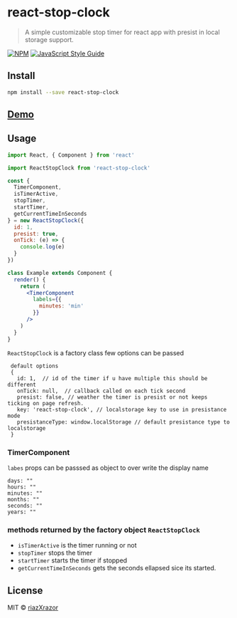 # react-stop-clock

> A simple customizable stop timer for react app with presist in local storage support.

[![NPM](https://img.shields.io/npm/v/react-stop-clock.svg)](https://www.npmjs.com/package/react-stop-clock) [![JavaScript Style Guide](https://img.shields.io/badge/code_style-standard-brightgreen.svg)](https://standardjs.com)

## Install

```bash
npm install --save react-stop-clock
```

## [Demo](https://riazxrazor.github.io/react-stop-clock/)

## Usage

```jsx
import React, { Component } from 'react'

import ReactStopClock from 'react-stop-clock'

const {
  TimerComponent,
  isTimerActive,
  stopTimer,
  startTimer,
  getCurrentTimeInSeconds
} = new ReactStopClock({
  id: 1,
  presist: true,
  onTick: (e) => {
    console.log(e)
  }
})

class Example extends Component {
  render() {
    return (
      <TimerComponent
        labels={{
          minutes: 'min'
        }}
      />
    )
  }
}
```

`ReactStopClock` is a factory class few options can be passed

```
 default options
 {
   id: 1,  // id of the timer if u have multiple this should be different
   onTick: null,  // callback called on each tick second
   presist: false, // weather the timer is presist or not keeps ticking on page refresh.
   key: 'react-stop-clock', // localstorage key to use in presistance mode
   presistanceType: window.localStorage // default presistance type to localstorage
 }
```

### TimerComponent

`labes` props can be passsed as object to over write the display name

```
days: ""
hours: ""
minutes: ""
months: ""
seconds: ""
years: ""
```

### methods returned by the factory object `ReactStopClock`

- `isTimerActive` is the timer running or not
- `stopTimer` stops the timer
- `startTimer` starts the timer if stopped
- `getCurrentTimeInSeconds` gets the seconds ellapsed sice its started.

## License

MIT © [riazXrazor](https://github.com/riazXrazor)
